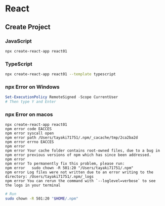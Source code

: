 # React
## Create Project
### JavaScript
```bash
npx create-react-app react01
```
### TypeScript
```bash
npx create-react-app react01 --template typescript
```
### npx Error on Windows
```powershell
Set-ExecutionPolicy RemoteSigned -Scope CurrentUser
# Then type Y and Enter
```
### npx Error on macos
```
npx create-react-app react01
npm error code EACCES
npm error syscall open
npm error path /Users/tayaki71751/.npm/_cacache/tmp/2ca2ba2d
npm error errno EACCES
npm error
npm error Your cache folder contains root-owned files, due to a bug in
npm error previous versions of npm which has since been addressed.
npm error
npm error To permanently fix this problem, please run:
npm error   sudo chown -R 501:20 "/Users/tayaki71751/.npm"
npm error Log files were not written due to an error writing to the directory: /Users/tayaki71751/.npm/_logs
npm error You can rerun the command with `--loglevel=verbose` to see the logs in your terminal
```
```bash
# Run
sudo chown -R 501:20 "$HOME/.npm"
```
